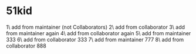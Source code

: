 # 51kid
1\ add from maintainer (not Collaborators)
2\ add from collaborator 
3\ add from maintainer again
4\ add from collaborator again
5\ add from maintainer 333
6\ add from collaborator 333
7\ add from maintainer 777
8\ add from collaborator 888